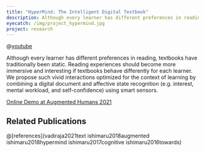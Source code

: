 ```yaml
---
title: "HyperMind: The Intelligent Digital Textbook"
description: Although every learner has different preferences in reading, textbooks have traditionally been static. Reading experiences should become more immersive and interesting if textbooks behave differently for each learner. We propose vivid interactions optimized for the context of learning by combining a digital document and affective state recognition (e.g. interest, mental workload, and self-confidence) using smart sensors.
eyecatch: /img/project_hypermind.jpg
project: research
---
```


@[youtube](n0yV9AoZtjk)

Although every learner has different preferences in reading, textbooks have traditionally been static. Reading experiences should become more immersive and interesting if textbooks behave differently for each learner. We propose such vivid interactions optimized for the context of learning by combining a digital document and affective state recognition (e.g. interest, mental workload, and self-confidence) using smart sensors.

<a href="https://vadiraja2021text.vercel.app/" id="ahs2021demo">Online Demo at Augmented Humans 2021</a>

## Related Publications

@[references](vadiraja2021text ishimaru2018augmented ishimaru2018hypermind ishimaru2017cognitive ishimaru2016towards)